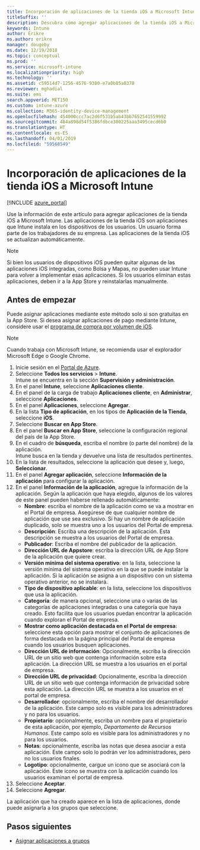 ```yaml
---
title: Incorporación de aplicaciones de la tienda iOS a Microsoft Intune
titleSuffix: ''
description: Descubra cómo agregar aplicaciones de la tienda iOS a Microsoft Intune. Puede asignar aplicaciones mediante este método si son gratuitas en App Store.
keywords: Intune
author: Erikre
ms.author: erikre
manager: dougeby
ms.date: 12/19/2018
ms.topic: conceptual
ms.prod: ''
ms.service: microsoft-intune
ms.localizationpriority: high
ms.technology: ''
ms.assetid: c59514d7-1256-4576-9380-e7a0b85a0378
ms.reviewer: mghadial
ms.suite: ems
search.appverid: MET150
ms.custom: intune-azure
ms.collection: M365-identity-device-management
ms.openlocfilehash: 454000ccc7ac2d6f531b5ab43bb7652541559992
ms.sourcegitcommit: 484a898d54f5386fdbce300225aaa3495cecd6b0
ms.translationtype: HT
ms.contentlocale: es-ES
ms.lasthandoff: 04/01/2019
ms.locfileid: "59568549"
---
```

# <a name="add-ios-store-apps-to-microsoft-intune"></a>Incorporación de aplicaciones de la tienda iOS a Microsoft Intune

[!INCLUDE [azure_portal](./includes/azure_portal.md)]

Use la información de este artículo para agregar aplicaciones de la tienda iOS a Microsoft Intune. Las aplicaciones de la tienda iOS son aplicaciones que Intune instala en los dispositivos de los usuarios. Un usuario forma parte de los trabajadores de su empresa. Las aplicaciones de la tienda iOS se actualizan automáticamente.

>[!NOTE]
>Si bien los usuarios de dispositivos iOS pueden quitar algunas de las aplicaciones iOS integradas, como Bolsa y Mapas, no pueden usar Intune para volver a implementar esas aplicaciones. Si los usuarios eliminan estas aplicaciones, deben ir a la App Store y reinstalarlas manualmente.

## <a name="before-you-start"></a>Antes de empezar

Puede asignar aplicaciones mediante este método solo si son gratuitas en la App Store. Si desea asignar aplicaciones de pago mediante Intune, considere usar el [programa de compra por volumen de iOS](vpp-apps-ios.md).

>[!NOTE]
>Cuando trabaja con Microsoft Intune, se recomienda usar el explorador Microsoft Edge o Google Chrome.

1. Inicie sesión en el [Portal de Azure](https://portal.azure.com).
2. Seleccione **Todos los servicios** > **Intune**.  
    Intune se encuentra en la sección **Supervisión y administración**.
3. En el panel **Intune**, seleccione **Aplicaciones cliente**.
4. En el panel de la carga de trabajo **Aplicaciones cliente**, en **Administrar**, seleccione **Aplicaciones**.
5. En el panel **Aplicaciones**, seleccione **Agregar**.
6. En la lista **Tipo de aplicación**, en los tipos de **Aplicación de la Tienda**, seleccione **iOS**.
7. Seleccione **Buscar en App Store**.
8. En el panel **Buscar en App Store**, seleccione la configuración regional del país de la App Store.
9. En el cuadro de **búsqueda**, escriba el nombre (o parte del nombre) de la aplicación.  
    Intune busca en la tienda y devuelve una lista de resultados pertinentes.
10. En la lista de resultados, seleccione la aplicación que desee y, luego, **Seleccionar**.
11. En el panel **Agregar aplicación**, seleccione **Información de la aplicación** para configurar la aplicación.
12. En el panel **Información de la aplicación**, agregue la información de la aplicación. Según la aplicación que haya elegido, algunos de los valores de este panel pueden haberse rellenado automáticamente:
    - **Nombre**: escriba el nombre de la aplicación como se va a mostrar en el Portal de empresa. Asegúrese de que cualquier nombre de aplicación que use sea exclusivo. Si hay un nombre de aplicación duplicado, solo se muestra uno a los usuarios del Portal de empresa.
    - **Descripción**: Escriba una descripción de la aplicación. Esta descripción se muestra a los usuarios del Portal de empresa.
    - **Publicador**: Escriba el nombre del publicador de la aplicación.
    - **Dirección URL de Appstore**: escriba la dirección URL de App Store de la aplicación que quiere crear.
    - **Versión mínima del sistema operativo**: en la lista, seleccione la versión mínima del sistema operativo en la que se puede instalar la aplicación. Si la aplicación se asigna a un dispositivo con un sistema operativo anterior, no se instalará.
    - **Tipo de dispositivo aplicable**: en la lista, seleccione los dispositivos que usa la aplicación.
    - **Categoría**: de manera opcional, seleccione una o varias de las categorías de aplicaciones integradas o una categoría que haya creado. Esto facilita que los usuarios puedan encontrar la aplicación cuando exploran el Portal de empresa.
    - **Mostrar como aplicación destacada en el Portal de empresa**: seleccione esta opción para mostrar el conjunto de aplicaciones de forma destacada en la página principal del Portal de empresa cuando los usuarios busquen aplicaciones.
    - **Dirección URL de información**: Opcionalmente, escriba la dirección URL de un sitio web que contenga información sobre esta aplicación. La dirección URL se muestra a los usuarios en el portal de empresa.
    - **Dirección URL de privacidad**: Opcionalmente, escriba la dirección URL de un sitio web que contenga información de privacidad sobre esta aplicación. La dirección URL se muestra a los usuarios en el portal de empresa.
    - **Desarrollador**: opcionalmente, escriba el nombre del desarrollador de la aplicación. Este campo solo es visible para los administradores y no para los usuarios.
    - **Propietario**: opcionalmente, escriba un nombre para el propietario de esta aplicación, por ejemplo, *Departamento de Recursos Humanos*. Este campo solo es visible para los administradores y no para los usuarios.
    - **Notas**: opcionalmente, escriba las notas que desea asociar a esta aplicación. Este campo solo lo podrán ver los administradores, pero no los usuarios finales.
    - **Logotipo**: opcionalmente, cargue un icono que se asociará con la aplicación. Este icono se muestra con la aplicación cuando los usuarios examinan el portal de empresa.
13. Seleccione **Aceptar**.
14. Seleccione **Agregar**.

La aplicación que ha creado aparece en la lista de aplicaciones, donde puede asignarla a los grupos que seleccione.

## <a name="next-steps"></a>Pasos siguientes

- [Asignar aplicaciones a grupos](apps-deploy.md)

